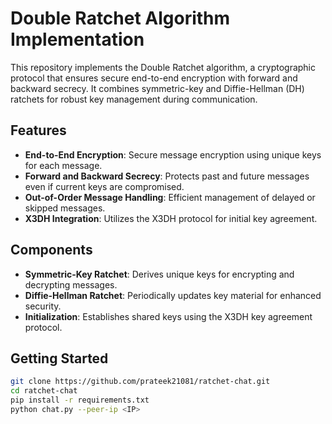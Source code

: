 # Double Ratchet Algorithm Implementation

This repository implements the Double Ratchet algorithm, a cryptographic protocol that ensures secure end-to-end encryption with forward and backward secrecy. It combines symmetric-key and Diffie-Hellman (DH) ratchets for robust key management during communication.

## Features
- **End-to-End Encryption**: Secure message encryption using unique keys for each message.
- **Forward and Backward Secrecy**: Protects past and future messages even if current keys are compromised.
- **Out-of-Order Message Handling**: Efficient management of delayed or skipped messages.
- **X3DH Integration**: Utilizes the X3DH protocol for initial key agreement.

## Components
- **Symmetric-Key Ratchet**: Derives unique keys for encrypting and decrypting messages.
- **Diffie-Hellman Ratchet**: Periodically updates key material for enhanced security.
- **Initialization**: Establishes shared keys using the X3DH key agreement protocol.

## Getting Started
   ```bash
   git clone https://github.com/prateek21081/ratchet-chat.git
   cd ratchet-chat
   pip install -r requirements.txt
   python chat.py --peer-ip <IP>
